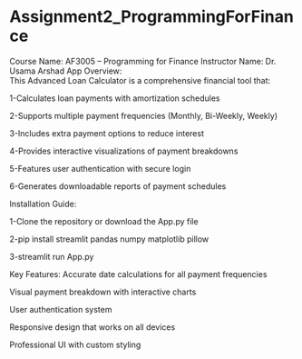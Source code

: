 # Assignment2_ProgrammingForFinance
Course Name: AF3005 – Programming for Finance
Instructor Name: Dr. Usama Arshad
App Overview:  
This Advanced Loan Calculator is a comprehensive financial tool that:

1-Calculates loan payments with amortization schedules

2-Supports multiple payment frequencies (Monthly, Bi-Weekly, Weekly)

3-Includes extra payment options to reduce interest

4-Provides interactive visualizations of payment breakdowns

5-Features user authentication with secure login

6-Generates downloadable reports of payment schedules

Installation Guide:

1-Clone the repository or download the App.py file

2-pip install streamlit pandas numpy matplotlib pillow

3-streamlit run App.py

Key Features:
Accurate date calculations for all payment frequencies

Visual payment breakdown with interactive charts

User authentication system

Responsive design that works on all devices

Professional UI with custom styling
